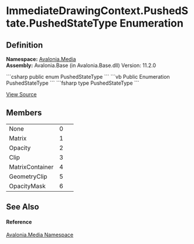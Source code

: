 # ImmediateDrawingContext.PushedState.PushedStateType Enumeration




## Definition
**Namespace:** <a href="N_Avalonia_Media">Avalonia.Media</a>  
**Assembly:** Avalonia.Base (in Avalonia.Base.dll) Version: 11.2.0

<Tabs groupId="api-code-preview">
<TabItem value="csharp" label="C#">
```csharp
public enum PushedStateType
```
</TabItem>
<TabItem value="vb" label="VB">
```vb
Public Enumeration PushedStateType
```
</TabItem>
<TabItem value="fsharp" label="F#">
```fsharp
type PushedStateType
```
</TabItem>
</Tabs>



<a href="https://github.com/AvaloniaUI/Avalonia/tree/master/src/Avalonia.Base/Media/ImmediateDrawingContext.cs" title="View the source code">View Source</a>



## Members
<table>
<tr>
<td>None</td>
<td>0</td>
<td> </td>
</tr>
<tr>
<td>Matrix</td>
<td>1</td>
<td> </td>
</tr>
<tr>
<td>Opacity</td>
<td>2</td>
<td> </td>
</tr>
<tr>
<td>Clip</td>
<td>3</td>
<td> </td>
</tr>
<tr>
<td>MatrixContainer</td>
<td>4</td>
<td> </td>
</tr>
<tr>
<td>GeometryClip</td>
<td>5</td>
<td> </td>
</tr>
<tr>
<td>OpacityMask</td>
<td>6</td>
<td> </td>
</tr>
</table>

## See Also


#### Reference
<a href="N_Avalonia_Media">Avalonia.Media Namespace</a>  
